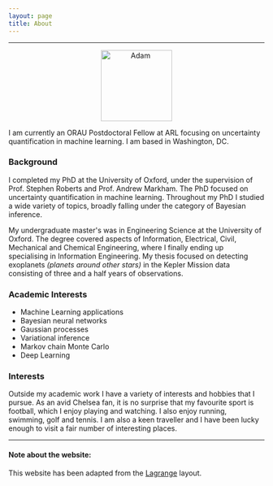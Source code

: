 ```yaml
---
layout: page
title: About
---
```

***
<center>
	<img src="{{ site.github.url }}/images/adam_china.jpg" alt="Adam" style="width:10em;">
</center>

<!-- <img src="{{ site.github.url }}/images/adam_china.jpg" alt="Mountain View" style="float:right;width:10em;"> -->

I am currently an ORAU Postdoctoral Fellow at ARL focusing on uncertainty quantification in machine learning. I am based in Washington, DC.

### Background

I completed my PhD at the University of Oxford, under the supervision of Prof. Stephen Roberts and Prof. Andrew Markham. The PhD focused on uncertainty quantification in machine learning. Throughout my PhD I studied a wide variety of topics, broadly falling under the category of Bayesian inference.

My undergraduate master's was in Engineering Science at the University of Oxford. The degree covered aspects of Information, Electrical, Civil, Mechanical and Chemical Engineering, where I finally ending up specialising in Information Engineering. My thesis focused on detecting exoplanets _(planets around other stars)_ in the Kepler Mission data consisting of three and a half years of observations.


### Academic Interests

* Machine Learning applications
* Bayesian neural networks
* Gaussian processes
* Variational inference
* Markov chain Monte Carlo
* Deep Learning

### Interests

Outside my academic work I have a variety of interests and hobbies that I pursue. As an avid Chelsea fan, it is no surprise that my favourite sport is football, which I enjoy playing and watching. I also enjoy running, swimming, golf and tennis. I am also a keen traveller and I have been lucky enough to visit a fair number of interesting places.

***
#### Note about the website:

This website has been adapted from the <a href="https://lenpaul.github.io/Lagrange/">Lagrange</a> layout.

